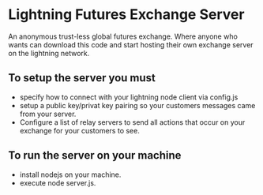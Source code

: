 # Lightning Futures Exchange Server

An anonymous trust-less global futures exchange.  Where anyone who wants can download this code and start hosting their own exchange server on the lightning network.

## To setup the server you must 

- specify how to connect with your lightning node client via config.js
- setup a public key/privat key pairing so your customers messages came from your server.
- Configure a list of relay servers to send all actions that occur on your exchange for your customers to see.

## To run the server on your machine

- install nodejs on your machine.
- execute node server.js.

